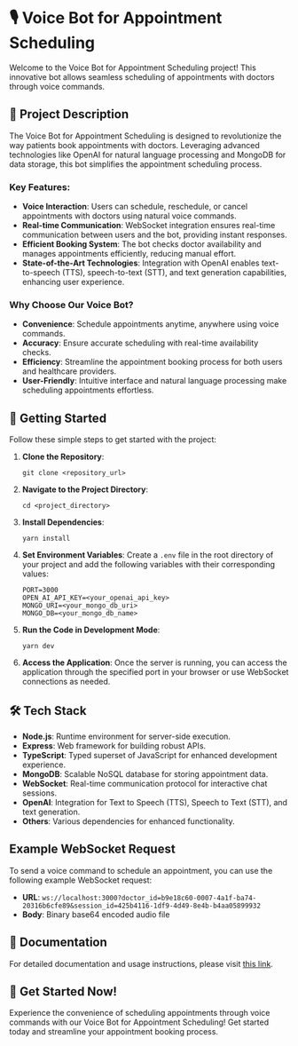 # 🎙️ Voice Bot for Appointment Scheduling

Welcome to the Voice Bot for Appointment Scheduling project! This innovative bot allows seamless scheduling of appointments with doctors through voice commands.

## 📌 Project Description

The Voice Bot for Appointment Scheduling is designed to revolutionize the way patients book appointments with doctors. Leveraging advanced technologies like OpenAI for natural language processing and MongoDB for data storage, this bot simplifies the appointment scheduling process.

### Key Features:

- **Voice Interaction**: Users can schedule, reschedule, or cancel appointments with doctors using natural voice commands.
- **Real-time Communication**: WebSocket integration ensures real-time communication between users and the bot, providing instant responses.
- **Efficient Booking System**: The bot checks doctor availability and manages appointments efficiently, reducing manual effort.
- **State-of-the-Art Technologies**: Integration with OpenAI enables text-to-speech (TTS), speech-to-text (STT), and text generation capabilities, enhancing user experience.

### Why Choose Our Voice Bot?

- **Convenience**: Schedule appointments anytime, anywhere using voice commands.
- **Accuracy**: Ensure accurate scheduling with real-time availability checks.
- **Efficiency**: Streamline the appointment booking process for both users and healthcare providers.
- **User-Friendly**: Intuitive interface and natural language processing make scheduling appointments effortless.

## 🚀 Getting Started

Follow these simple steps to get started with the project:

1. **Clone the Repository**:

   ```
   git clone <repository_url>
   ```

2. **Navigate to the Project Directory**:

   ```
   cd <project_directory>
   ```

3. **Install Dependencies**:

   ```
   yarn install
   ```

4. **Set Environment Variables**:
   Create a `.env` file in the root directory of your project and add the following variables with their corresponding values:

   ```dotenv
   PORT=3000
   OPEN_AI_API_KEY=<your_openai_api_key>
   MONGO_URI=<your_mongo_db_uri>
   MONGO_DB=<your_mongo_db_name>
   ```

5. **Run the Code in Development Mode**:

   ```
   yarn dev
   ```

6. **Access the Application**:
   Once the server is running, you can access the application through the specified port in your browser or use WebSocket connections as needed.

## 🛠️ Tech Stack

- **Node.js**: Runtime environment for server-side execution.
- **Express**: Web framework for building robust APIs.
- **TypeScript**: Typed superset of JavaScript for enhanced development experience.
- **MongoDB**: Scalable NoSQL database for storing appointment data.
- **WebSocket**: Real-time communication protocol for interactive chat sessions.
- **OpenAI**: Integration for Text to Speech (TTS), Speech to Text (STT), and text generation.
- **Others**: Various dependencies for enhanced functionality.

## Example WebSocket Request

To send a voice command to schedule an appointment, you can use the following example WebSocket request:

- **URL**: `ws://localhost:3000?doctor_id=b9e18c60-0007-4a1f-ba74-20316b6cfe89&session_id=425b4116-1df9-4d49-8e4b-b4aa05899932`
- **Body**: Binary base64 encoded audio file

## 📖 Documentation

For detailed documentation and usage instructions, please visit [this link](https://sapphire-knife-101.notion.site/Walnut-Assignment-85807c605aee442bb5049969a3d32f50?pvs=4).

## 🌟 Get Started Now!

Experience the convenience of scheduling appointments through voice commands with our Voice Bot for Appointment Scheduling! Get started today and streamline your appointment booking process.
